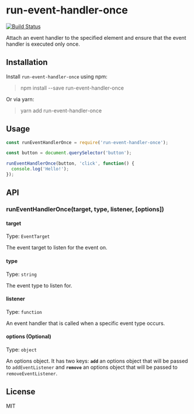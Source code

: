# run-event-handler-once

[![Build Status](https://travis-ci.com/neosiae/run-event-handler-once.svg?branch=master)](https://travis-ci.com/neosiae/run-event-handler-once)

Attach an event handler to the specified element and ensure that the event handler is executed only once.

## Installation

Install `run-event-handler-once` using npm:

> npm install --save run-event-handler-once

Or via yarn:

> yarn add run-event-handler-once

## Usage

```javascript
const runEventHandlerOnce = require('run-event-handler-once');

const button = document.querySelector('button');

runEventHandlerOnce(button, 'click', function() {
  console.log('Hello!');
});
```

## API

### runEventHandlerOnce(target, type, listener, [options])

#### target

Type: `EventTarget`

The event target to listen for the event on.

#### type 

Type: `string`

The event type to listen for.

#### listener

Type: `function`

An event handler that is called when a specific event type occurs.

#### options (Optional)

Type: `object`

An options object. It has two keys: __`add`__ an options object that will be passed to `addEventListener` and __`remove`__ an options object that will be passed to `removeEventListener`.

## License

MIT







